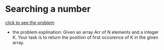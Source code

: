 # Searching a number




[click to see the problem](https://practice.geeksforgeeks.org/problems/searching-a-number0324/1?page=2&difficulty[]=-1&sortBy=submissions)



 - the problem explination:
   Given an array Arr of N elements and a integer K. Your task is to return the position of first occurence of K in the given array.
